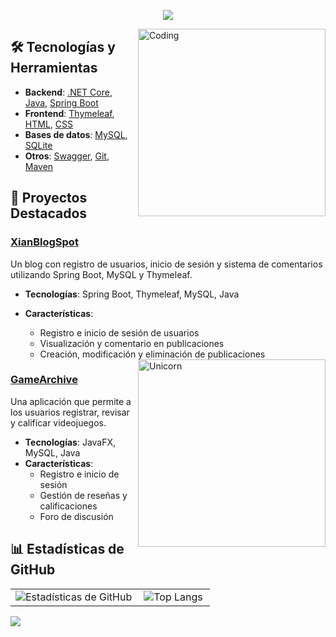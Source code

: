 <p align="center">
  <a href="https://github.com/DenverCoder1/readme-typing-svg">
    <img src="https://readme-typing-svg.herokuapp.com?font=Time+New+Roman&color=cyan&size=25&center=true&vCenter=true&width=600&height=100&lines=Hola,+Soy+Xián+Durán!;Junior+Software+Developer">
  </a>
</p>

<img align="right" alt="Coding" width="300" src="https://cdn.dribbble.com/users/1277312/screenshots/14733298/media/39b1045e593737587dd60e42c8422d1f.gif">

## 🛠 Tecnologías y Herramientas
- **Backend**: [.NET Core](https://dotnet.microsoft.com/), [Java](https://www.java.com/), [Spring Boot](https://spring.io/projects/spring-boot)
- **Frontend**: [Thymeleaf](https://www.thymeleaf.org/), [HTML](https://developer.mozilla.org/en-US/docs/Web/HTML), [CSS](https://developer.mozilla.org/en-US/docs/Web/CSS)
- **Bases de datos**: [MySQL](https://www.mysql.com/), [SQLite](https://www.sqlite.org/index.html)
- **Otros**: [Swagger](https://swagger.io/), [Git](https://git-scm.com/), [Maven](https://maven.apache.org/)

## 🚀 Proyectos Destacados

### [XianBlogSpot](https://github.com/xianDT01/XianBlogSpot)
Un blog con registro de usuarios, inicio de sesión y sistema de comentarios utilizando Spring Boot, MySQL y Thymeleaf.
- **Tecnologías**: Spring Boot, Thymeleaf, MySQL, Java
- **Características**: 
  - Registro e inicio de sesión de usuarios
  - Visualización y comentario en publicaciones
  - Creación, modificación y eliminación de publicaciones


  <img align="right" width=300px alt="Unicorn" src="https://c.tenor.com/GN73MKBawZYAAAAi/busy-cute.gif" />


### [GameArchive](https://github.com/xianDT01/GameArchive)
Una aplicación que permite a los usuarios registrar, revisar y calificar videojuegos.
- **Tecnologías**: JavaFX, MySQL, Java
- **Características**: 
  - Registro e inicio de sesión
  - Gestión de reseñas y calificaciones
  - Foro de discusión

## 📊 Estadísticas de GitHub

<table>
  <tr>
    <td>
      <a href="https://github.com/anuraghazra/github-readme-stats">
        <img align="left" src="https://github-readme-stats.vercel.app/api?username=xianDT01&show_icons=true&theme=radical" alt="Estadísticas de GitHub" />
      </a>
    </td>
    <td>
      <a href="https://github.com/anuraghazra/github-readme-stats">
        <img align="left" src="https://github-readme-stats.vercel.app/api/top-langs/?username=xianDT01&layout=compact&theme=radical" alt="Top Langs" />
      </a>
    </td>
  </tr>
</table>

![](https://komarev.com/ghpvc/?username=xianDT01&color=blueviolet)
